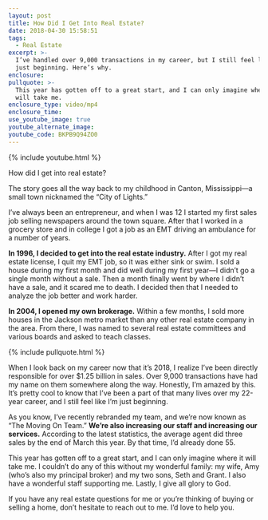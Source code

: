 ```yaml
---
layout: post
title: How Did I Get Into Real Estate?
date: 2018-04-30 15:58:51
tags:
  - Real Estate
excerpt: >-
  I’ve handled over 9,000 transactions in my career, but I still feel like I’m
  just beginning. Here’s why.
enclosure:
pullquote: >-
  This year has gotten off to a great start, and I can only imagine where it
  will take me.
enclosure_type: video/mp4
enclosure_time:
use_youtube_image: true
youtube_alternate_image:
youtube_code: BKPB9Q94ZO0
---
```


{% include youtube.html %}

How did I get into real estate?

The story goes all the way back to my childhood in Canton, Mississippi—a small town nicknamed the “City of Lights.”

I’ve always been an entrepreneur, and when I was 12 I started my first sales job selling newspapers around the town square. After that I worked in a grocery store and in college I got a job as an EMT driving an ambulance for a number of years.

**In 1996, I decided to get into the real estate industry.** After I got my real estate license, I quit my EMT job, so it was either sink or swim. I sold a house during my first month and did well during my first year—I didn’t go a single month without a sale. Then a month finally went by where I didn’t have a sale, and it scared me to death. I decided then that I needed to analyze the job better and work harder.

**In 2004, I opened my own brokerage.** Within a few months, I sold more houses in the Jackson metro market than any other real estate company in the area. From there, I was named to several real estate committees and various boards and asked to teach classes.

{% include pullquote.html %}

When I look back on my career now that it’s 2018, I realize I’ve been directly responsible for over $1.25 billion in sales. Over 9,000 transactions have had my name on them somewhere along the way. Honestly, I’m amazed by this. It’s pretty cool to know that I’ve been a part of that many lives over my 22-year career, and I still feel like I’m just beginning.

As you know, I’ve recently rebranded my team, and we’re now known as “The Moving On Team.” **We’re also increasing our staff and increasing our services.** According to the latest statistics, the average agent did three sales by the end of March this year. By that time, I’d already done 55.

This year has gotten off to a great start, and I can only imagine where it will take me. I couldn’t do any of this without my wonderful family: my wife, Amy (who’s also my principal broker) and my two sons, Seth and Grant. I also have a wonderful staff supporting me. Lastly, I give all glory to God.

If you have any real estate questions for me or you’re thinking of buying or selling a home, don’t hesitate to reach out to me. I’d love to help you.

&nbsp;